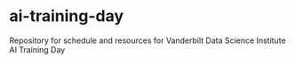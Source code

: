 # ai-training-day
Repository for schedule and resources for Vanderbilt Data Science Institute AI Training Day
